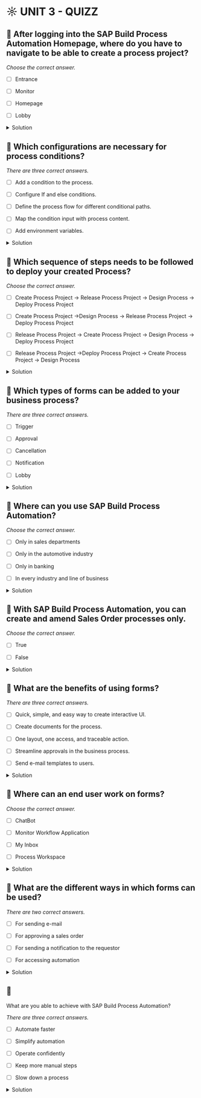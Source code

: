 # ☼ UNIT 3 - QUIZZ

## :small_red_triangle_down: After logging into the SAP Build Process Automation Homepage, where do you have to navigate to be able to create a process project?

_Choose the correct answer._

- [ ] Entrance

- [ ] Monitor

- [ ] Homepage

- [ ] Lobby

<details>
  <summary>Solution</summary>

- [ ] Entrance

- [ ] Monitor

- [ ] Homepage

- [ ] Lobby

</details>

## :small_red_triangle_down: Which configurations are necessary for process conditions?

_There are three correct answers._

- [ ] Add a condition to the process.

- [ ] Configure If and else conditions.

- [ ] Define the process flow for different conditional paths.

- [ ] Map the condition input with process content.

- [ ] Add environment variables.

<details>
  <summary>Solution</summary>

- [ ] Add a condition to the process.

- [ ] Configure If and else conditions.

- [ ] Define the process flow for different conditional paths.

- [ ] Map the condition input with process content.

- [ ] Add environment variables.

</details>

## :small_red_triangle_down: Which sequence of steps needs to be followed to deploy your created Process?

_Choose the correct answer._

- [ ] Create Process Project → Release Process Project → Design Process → Deploy Process Project

- [ ] Create Process Project →Design Process → Release Process Project → Deploy Process Project

- [ ] Release Process Project → Create Process Project → Design Process → Deploy Process Project

- [ ] Release Process Project →Deploy Process Project → Create Process Project → Design Process

<details>
  <summary>Solution</summary>

- [ ] Create Process Project → Release Process Project → Design Process → Deploy Process Project

- [ ] Create Process Project →Design Process → Release Process Project → Deploy Process Project

- [ ] Release Process Project → Create Process Project → Design Process → Deploy Process Project

- [ ] Release Process Project →Deploy Process Project → Create Process Project → Design Process

</details>

## :small_red_triangle_down: Which types of forms can be added to your business process?

_There are three correct answers._

- [ ] Trigger

- [ ] Approval

- [ ] Cancellation

- [ ] Notification

- [ ] Lobby

<details>
  <summary>Solution</summary>

- [ ] Trigger

- [ ] Approval

- [ ] Cancellation

- [ ] Notification

- [ ] Lobby

</details>

## :small_red_triangle_down: Where can you use SAP Build Process Automation?

_Choose the correct answer._

- [ ] Only in sales departments

- [ ] Only in the automotive industry

- [ ] Only in banking

- [ ] In every industry and line of business

<details>
  <summary>Solution</summary>

- [ ] Only in sales departments

- [ ] Only in the automotive industry

- [ ] Only in banking

- [ ] In every industry and line of business

</details>

## :small_red_triangle_down: With SAP Build Process Automation, you can create and amend Sales Order processes only.

_Choose the correct answer._

- [ ] True

- [ ] False

<details>
  <summary>Solution</summary>

- [ ] True

- [ ] False

</details>

## :small_red_triangle_down: What are the benefits of using forms?

_There are three correct answers._

- [ ] Quick, simple, and easy way to create interactive UI.

- [ ] Create documents for the process.

- [ ] One layout, one access, and traceable action.

- [ ] Streamline approvals in the business process.

- [ ] Send e-mail templates to users.

<details>
  <summary>Solution</summary>

- [ ] Quick, simple, and easy way to create interactive UI.

- [ ] Create documents for the process.

- [ ] One layout, one access, and traceable action.

- [ ] Streamline approvals in the business process.

- [ ] Send e-mail templates to users.

</details>

## :small_red_triangle_down: Where can an end user work on forms?

_Choose the correct answer._

- [ ] ChatBot

- [ ] Monitor Workflow Application

- [ ] My Inbox

- [ ] Process Workspace

<details>
  <summary>Solution</summary>

- [ ] ChatBot

- [ ] Monitor Workflow Application

- [ ] My Inbox

- [ ] Process Workspace

</details>

## :small_red_triangle_down: What are the different ways in which forms can be used?

_There are two correct answers._

- [ ] For sending e-mail

- [ ] For approving a sales order

- [ ] For sending a notification to the requestor

- [ ] For accessing automation

<details>
  <summary>Solution</summary>

- [ ] For sending e-mail

- [ ] For approving a sales order

- [ ] For sending a notification to the requestor

- [ ] For accessing automation

</details>

## :small_red_triangle_down:

What are you able to achieve with SAP Build Process Automation?

_There are three correct answers._

- [ ] Automate faster

- [ ] Simplify automation

- [ ] Operate confidently

- [ ] Keep more manual steps

- [ ] Slow down a process

<details>
  <summary>Solution</summary>

- [ ] Automate faster

- [ ] Simplify automation

- [ ] Operate confidently

- [ ] Keep more manual steps

- [ ] Slow down a process

</details>
